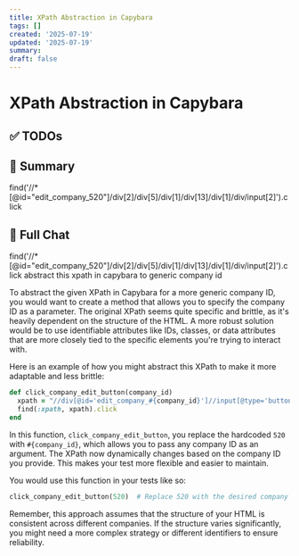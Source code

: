 ```yaml
---
title: XPath Abstraction in Capybara
tags: []
created: '2025-07-19'
updated: '2025-07-19'
summary:
draft: false
---
```


# XPath Abstraction in Capybara

## ✅ TODOs


## 📌 Summary
find('//*[@id="edit_company_520"]/div[2]/div[5]/div[1]/div[13]/div[1]/div/input[2]').click

## 🧠 Full Chat


find('//*[@id="edit_company_520"]/div[2]/div[5]/div[1]/div[13]/div[1]/div/input[2]').click
abstract this xpath in capybara to generic company id

To abstract the given XPath in Capybara for a more generic company ID, you would want to create a method that allows you to specify the company ID as a parameter. The original XPath seems quite specific and brittle, as it's heavily dependent on the structure of the HTML. A more robust solution would be to use identifiable attributes like IDs, classes, or data attributes that are more closely tied to the specific elements you're trying to interact with.

Here is an example of how you might abstract this XPath to make it more adaptable and less brittle:

```ruby
def click_company_edit_button(company_id)
  xpath = "//div[@id='edit_company_#{company_id}']//input[@type='button'][2]"
  find(:xpath, xpath).click
end
```

In this function, `click_company_edit_button`, you replace the hardcoded `520` with `#{company_id}`, which allows you to pass any company ID as an argument. The XPath now dynamically changes based on the company ID you provide. This makes your test more flexible and easier to maintain.

You would use this function in your tests like so:

```ruby
click_company_edit_button(520)  # Replace 520 with the desired company ID
```

Remember, this approach assumes that the structure of your HTML is consistent across different companies. If the structure varies significantly, you might need a more complex strategy or different identifiers to ensure reliability.